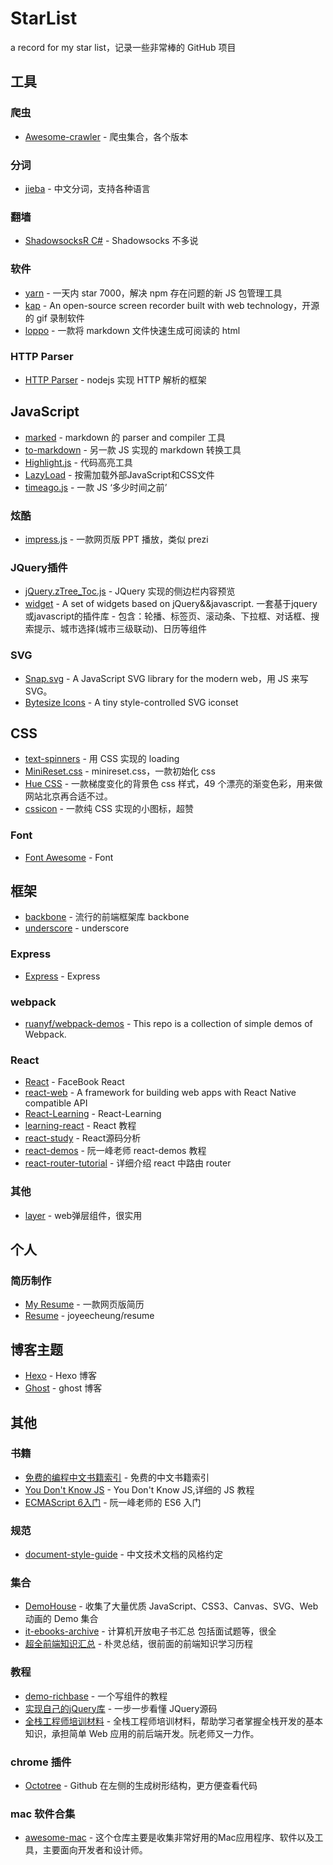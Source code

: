 # StarList
a record for my star list，记录一些非常棒的 GitHub 项目

## 工具

### 爬虫

* [Awesome-crawler](https://github.com/BruceDone/awesome-crawler) - 爬虫集合，各个版本

### 分词

* [jieba](https://github.com/fxsjy/jieba) - 中文分词，支持各种语言

### 翻墙

* [ShadowsocksR C#](https://github.com/breakwa11/shadowsocks-rss) - Shadowsocks 不多说

### 软件

* [yarn](https://github.com/yarnpkg/yarn) - 一天内 star 7000，解决 npm 存在问题的新 JS 包管理工具
* [kap](https://github.com/wulkano/kap) - An open-source screen recorder built with web technology，开源的 gif 录制软件
* [loppo](https://github.com/ruanyf/loppo) - 一款将 markdown 文件快速生成可阅读的 html

### HTTP Parser

* [HTTP Parser](https://github.com/nodejs/http-parser) - nodejs 实现 HTTP 解析的框架

## JavaScript

* [marked](https://github.com/chjj/marked) - markdown 的 parser and compiler 工具
* [to-markdown](https://github.com/domchristie/to-markdown) - 另一款 JS 实现的 markdown 转换工具
* [Highlight.js](https://github.com/isagalaev/highlight.js) - 代码高亮工具
* [LazyLoad](https://github.com/rgrove/lazyload) - 按需加载外部JavaScript和CSS文件
* [timeago.js](https://github.com/hustcc/timeago.js) - 一款 JS ‘多少时间之前’

### 炫酷

* [impress.js](https://github.com/impress/impress.js) - 一款网页版 PPT 播放，类似 prezi

### JQuery插件

* [jQuery.zTree_Toc.js](https://github.com/i5ting/i5ting_ztree_toc) - JQuery 实现的侧边栏内容预览
* [widget](https://github.com/mumuy/widget) - A set of widgets based on jQuery&&javascript. 一套基于jquery或javascript的插件库 - 包含：轮播、标签页、滚动条、下拉框、对话框、搜索提示、城市选择(城市三级联动)、日历等组件

### SVG

* [Snap.svg](https://github.com/adobe-webplatform/Snap.svg) - A JavaScript SVG library for the modern web，用 JS 来写 SVG。
* [Bytesize Icons](https://github.com/danklammer/bytesize-icons) - A tiny style-controlled SVG iconset

## CSS

* [text-spinners](https://github.com/tawian/text-spinners) - 用 CSS 实现的 loading 
* [MiniReset.css](https://github.com/jgthms/minireset.css) - minireset.css，一款初始化 css
* [Hue CSS](https://github.com/evankarageorgos/hue) - 一款梯度变化的背景色 css 样式，49 个漂亮的渐变色彩，用来做网站北京再合适不过。
* [cssicon](https://github.com/wentin/cssicon) - 一款纯 CSS 实现的小图标，超赞

### Font

* [Font Awesome](https://github.com/FortAwesome/Font-Awesome) - Font

## 框架

* [backbone](https://github.com/jashkenas/backbone) - 流行的前端框架库 backbone
* [underscore](https://github.com/jashkenas/underscore) - underscore

### Express

* [Express](https://github.com/expressjs/express) - Express

### webpack

* [ruanyf/webpack-demos](https://github.com/ruanyf/webpack-demos) - This repo is a collection of simple demos of Webpack.

### React

* [React](https://github.com/facebook/react) - FaceBook React
* [react-web](https://github.com/taobaofed/react-web) - A framework for building web apps with React Native compatible API
* [React-Learning](https://github.com/zhangmengxue/React-Learning) - React-Learning
* [learning-react](https://github.com/yiminghe/learning-react) - React 教程
* [react-study](https://github.com/janryWang/react-study) - React源码分析
* [react-demos](https://github.com/ruanyf/react-demos) - 阮一峰老师 react-demos 教程
* [react-router-tutorial](https://github.com/reactjs/react-router-tutorial) - 详细介绍 react 中路由 router

### 其他

* [layer](https://github.com/sentsin/layer) - web弹层组件，很实用

## 个人

### 简历制作

* [My Resume](https://github.com/DIYgod/Resume) - 一款网页版简历
* [Resume](https://github.com/joyeecheung/resume) - joyeecheung/resume

## 博客主题

* [Hexo](https://github.com/hexojs/hexo) - Hexo 博客
* [Ghost](https://github.com/TryGhost/Ghost) - ghost 博客


## 其他

### 书籍

* [免费的编程中文书籍索引](https://github.com/justjavac/free-programming-books-zh_CN) - 免费的中文书籍索引
* [You Don't Know JS](https://github.com/getify/You-Dont-Know-JS) - You Don't Know JS,详细的 JS 教程
* [ECMAScript 6入门](https://github.com/ruanyf/es6tutorial) - 阮一峰老师的 ES6 入门

### 规范

* [document-style-guide](https://github.com/ruanyf/document-style-guide) - 中文技术文档的风格约定

### 集合

* [DemoHouse](https://github.com/airen/DemoHouse) - 收集了大量优质 JavaScript、CSS3、Canvas、SVG、Web 动画的 Demo 集合
* [it-ebooks-archive](https://github.com/it-ebooks/it-ebooks-archive) - 计算机开放电子书汇总 包括面试题等，很全
* [超全前端知识汇总](https://github.com/JacksonTian/fks) - 朴灵总结，很前面的前端知识学习历程

### 教程

* [demo-richbase](https://github.com/purplebamboo/demo-richbase) - 一个写组件的教程
* [实现自己的jQuery库](https://github.com/MeCKodo/forchange) - 一步一步看懂 JQuery源码
* [全栈工程师培训材料](https://github.com/ruanyf/jstraining) - 全栈工程师培训材料，帮助学习者掌握全栈开发的基本知识，承担简单 Web 应用的前后端开发。阮老师又一力作。

### chrome 插件

* [Octotree](https://github.com/buunguyen/octotree) - Github 在左侧的生成树形结构，更方便查看代码

### mac 软件合集

* [awesome-mac](https://github.com/jaywcjlove/awesome-mac) - 这个仓库主要是收集非常好用的Mac应用程序、软件以及工具，主要面向开发者和设计师。